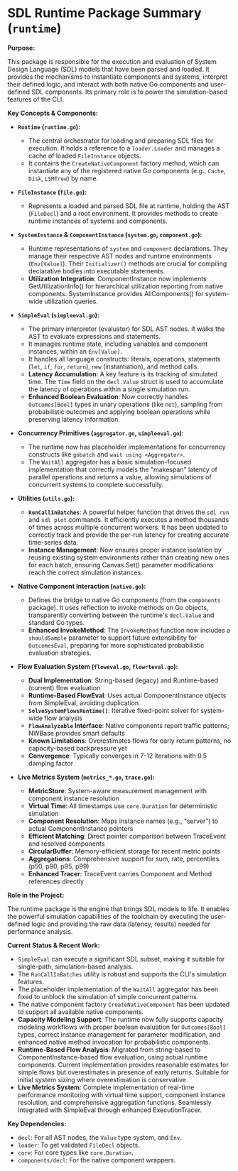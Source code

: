 # SDL Runtime Package Summary (`runtime`)

**Purpose:**

This package is responsible for the execution and evaluation of System Design Language (SDL) models that have been parsed and loaded. It provides the mechanisms to instantiate components and systems, interpret their defined logic, and interact with both native Go components and user-defined SDL components. Its primary role is to power the simulation-based features of the CLI.

**Key Concepts & Components:**

*   **`Runtime` (`runtime.go`):**
    *   The central orchestrator for loading and preparing SDL files for execution. It holds a reference to a `loader.Loader` and manages a cache of loaded `FileInstance` objects.
    *   It contains the `CreateNativeComponent` factory method, which can instantiate any of the registered native Go components (e.g., `Cache`, `Disk`, `LSMTree`) by name.

*   **`FileInstance` (`file.go`):**
    *   Represents a loaded and parsed SDL file at runtime, holding the AST (`FileDecl`) and a root environment. It provides methods to create runtime instances of systems and components.

*   **`SystemInstance` & `ComponentInstance` (`system.go`, `component.go`):**
    *   Runtime representations of `system` and `component` declarations. They manage their respective AST nodes and runtime environments (`Env[Value]`). Their `Initializer()` methods are crucial for compiling declarative bodies into executable statements.
    *   **Utilization Integration**: ComponentInstance now implements GetUtilizationInfo() for hierarchical utilization reporting from native components. SystemInstance provides AllComponents() for system-wide utilization queries.

*   **`SimpleEval` (`simpleeval.go`):**
    *   The primary interpreter (evaluator) for SDL AST nodes. It walks the AST to evaluate expressions and statements.
    *   It manages runtime state, including variables and component instances, within an `Env[Value]`.
    *   It handles all language constructs: literals, operations, statements (`let`, `if`, `for`, `return`), `new` (instantiation), and method calls.
    *   **Latency Accumulation**: A key feature is its tracking of simulated time. The `Time` field on the `decl.Value` struct is used to accumulate the latency of operations within a single simulation run.
    *   **Enhanced Boolean Evaluation**: Now correctly handles `Outcomes[Bool]` types in unary operations (like `not`), sampling from probabilistic outcomes and applying boolean operations while preserving latency information.

*   **Concurrency Primitives (`aggregator.go`, `simpleeval.go`):**
    *   The runtime now has placeholder implementations for concurrency constructs like `gobatch` and `wait using <Aggregator>`.
    *   The `WaitAll` aggregator has a basic simulation-focused implementation that correctly models the "makespan" latency of parallel operations and returns a value, allowing simulations of concurrent systems to complete successfully.

*   **Utilities (`utils.go`):**
    *   **`RunCallInBatches`**: A powerful helper function that drives the `sdl run` and `sdl plot` commands. It efficiently executes a method thousands of times across multiple concurrent workers. It has been updated to correctly track and provide the per-run latency for creating accurate time-series data.
    *   **Instance Management**: Now ensures proper instance isolation by reusing existing system environments rather than creating new ones for each batch, ensuring Canvas.Set() parameter modifications reach the correct simulation instances.

*   **Native Component Interaction (`native.go`):**
    *   Defines the bridge to native Go components (from the `components` package). It uses reflection to invoke methods on Go objects, transparently converting between the runtime's `decl.Value` and standard Go types.
    *   **Enhanced InvokeMethod**: The `InvokeMethod` function now includes a `shouldSample` parameter to support future extensibility for `OutcomesEval`, preparing for more sophisticated probabilistic evaluation strategies.

*   **Flow Evaluation System (`floweval.go`, `flowrteval.go`):**
    *   **Dual Implementation**: String-based (legacy) and Runtime-based (current) flow evaluation
    *   **Runtime-Based FlowEval**: Uses actual ComponentInstance objects from SimpleEval, avoiding duplication
    *   **`SolveSystemFlowsRuntime()`**: Iterative fixed-point solver for system-wide flow analysis
    *   **`FlowAnalyzable` Interface**: Native components report traffic patterns; NWBase provides smart defaults
    *   **Known Limitations**: Overestimates flows for early return patterns, no capacity-based backpressure yet
    *   **Convergence**: Typically converges in 7-12 iterations with 0.5 damping factor

*   **Live Metrics System (`metrics_*.go`, `trace.go`):**
    *   **MetricStore**: System-aware measurement management with component instance resolution
    *   **Virtual Time**: All timestamps use `core.Duration` for deterministic simulation
    *   **Component Resolution**: Maps instance names (e.g., "server") to actual ComponentInstance pointers
    *   **Efficient Matching**: Direct pointer comparison between TraceEvent and resolved components
    *   **CircularBuffer**: Memory-efficient storage for recent metric points
    *   **Aggregations**: Comprehensive support for sum, rate, percentiles (p50, p90, p95, p99)
    *   **Enhanced Tracer**: TraceEvent carries Component and Method references directly

**Role in the Project:**

The runtime package is the engine that brings SDL models to life. It enables the powerful simulation capabilities of the toolchain by executing the user-defined logic and providing the raw data (latency, results) needed for performance analysis.

**Current Status & Recent Work:**

*   `SimpleEval` can execute a significant SDL subset, making it suitable for single-path, simulation-based analysis.
*   The `RunCallInBatches` utility is robust and supports the CLI's simulation features.
*   The placeholder implementation of the `WaitAll` aggregator has been fixed to unblock the simulation of simple concurrent patterns.
*   The native component factory `CreateNativeComponent` has been updated to support all available native components.
*   **Capacity Modeling Support**: The runtime now fully supports capacity modeling workflows with proper boolean evaluation for `Outcomes[Bool]` types, correct instance management for parameter modification, and enhanced native method invocation for probabilistic components.
*   **Runtime-Based Flow Analysis**: Migrated from string-based to ComponentInstance-based flow evaluation, using actual runtime components. Current implementation provides reasonable estimates for simple flows but overestimates in presence of early returns. Suitable for initial system sizing where overestimation is conservative.
*   **Live Metrics System**: Complete implementation of real-time performance monitoring with virtual time support, component instance resolution, and comprehensive aggregation functions. Seamlessly integrated with SimpleEval through enhanced ExecutionTracer.

**Key Dependencies:**

*   `decl`: For all AST nodes, the `Value` type system, and `Env`.
*   `loader`: To get validated `FileDecl` objects.
*   `core`: For core types like `core.Duration`.
*   `components/decl`: For the native component wrappers.
